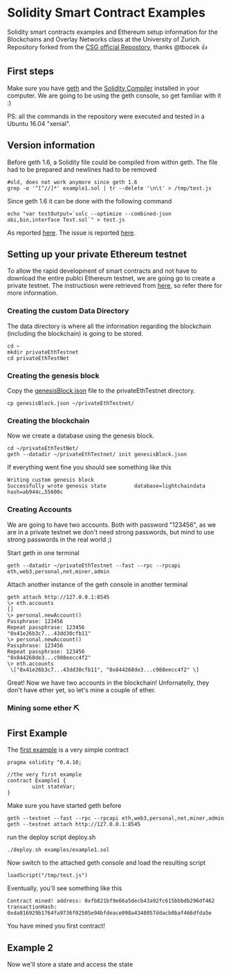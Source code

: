 # Solidity Smart Contract Examples

Solidity smart contracts examples and Ethereum setup information for the Blockchains and Overlay Networks class at the University of Zurich. Repository forked from the [CSG official Repostory](https://github.com/Communication-Systems-Group/solidity-examples), thanks @tbocek :thumbsup:

## First steps
Make sure you have [geth](https://www.ethereum.org/cli) and the [Solidity Compiler](http://solidity.readthedocs.io/en/develop/installing-solidity.html#binary-packages) installed in your computer. We are going to be using the geth console, so get familiar with it :)

PS: all the commands in the repository were executed and tested in a Ubuntu 16.04 "xenial".

## Version information
Before geth 1.6, a Solidity file could be compiled from within geth. The file had to be prepared and newlines had to be removed

```
#old, does not work anymore since geth 1.6
grep -o '^[^//]*' example1.sol | tr --delete '\n\t' > /tmp/test.js
```

Since geth 1.6 it can be done with the following command 
 
```
echo "var testOutput=`solc --optimize --combined-json abi,bin,interface Test.sol`" > test.js
```

As reported [here](https://ethereum.stackexchange.com/questions/15435/how-to-compile-solidity-contracts-with-geth-v1-6). The issue is reported [here](https://github.com/ethereum/go-ethereum/issues/3793). 
 
## Setting up your private Ethereum testnet

To allow the rapid development of smart contracts and not have to download the entire publci Ethereum testnet, we are going go to create a private testnet. The instructiosn were retrieved from [here](https://github.com/ethereum/go-ethereum/wiki/Private-network), so refer there for more information.

### Creating the custom Data Directory

The data directory is where all the information regarding the blockchain (including the blockchain) is going to be stored.
```
cd ~ 
mkdir privateEthTestnet
cd privateEthTestNet
```
### Creating the genesis block

Copy the [genesisBlock.json](genesisBlock.json) file to the privateEthTestnet directory.
```
cp genesisBlock.json ~/privateEthTestnet/
```

### Creating the blockchain
Now we create a database using the genesis block.

```
cd ~/privateEthTestNet/
geth --datadir ~/privateEthTestnet/ init genesisBlock.json
```

If everything went fine you should see something like this
```
Writing custom genesis block
Successfully wrote genesis state         database=lightchaindata                                   hash=ab944c…55600c
```


### Creating Accounts

We are going to have two accounts. Both with password "123456", as we are in a private testnet we don't need strong passwords, but mind to use strong passwords in the real world ;)

Start geth in one terminal
```
geth --datadir ~/privateEthTestnet --fast --rpc --rpcapi eth,web3,personal,net,miner,admin
```

Attach another instance of the geth console in another terminal
```
geth attach http://127.0.0.1:8545
\> eth.accounts
[]
\> personal.newAccount()
Passphrase: 123456
Repeat passphrase: 123456 
"0x41e26b3c7...43dd30cfb11"
\> personal.newAccount()
Passphrase: 123456
Repeat passphrase: 123456
"0x844268de3...c988eecc4f2"
\> eth.accounts
 \["0x41e26b3c7...43dd30cfb11", "0x844268de3...c988eecc4f2" \]
```

Great! Now we have two accounts in the blockchain! Unfornatelly, they don't have ether yet, so let's mine a couple of ether.

### Mining some ether ⛏️

## First Example

The [first example](examples/example1.sol) is a very simple contract

```
pragma solidity ^0.4.10;

//the very first example
contract Example1 {
        uint stateVar;
}
```
Make sure you have started geth before

```
geth --testnet --fast --rpc --rpcapi eth,web3,personal,net,miner,admin
geth --testnet attach http://127.0.0.1:8545
```
run the deploy script deploy.sh

```
./deploy.sh examples/example1.sol
```

Now switch to the attached geth console and load the resulting script

```
loadScript("/tmp/test.js")
```
Eventually, you'll see something like this

```
Contract mined! address: 0xfb821bf9e66a5decb43a92fc615bbbdb296df462 transactionHash: 0xda816929b1764fa9736f02505e94bfdeace098a4348057ddacb0baf466dfda5e
```

You have mined you first contract!

## Example 2

Now we'll store a state and access the state 